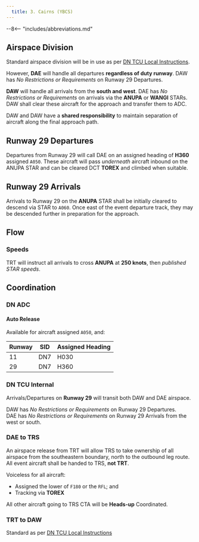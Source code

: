 ```yaml
---
  title: 3. Cairns (YBCS)
---
```


--8<-- "includes/abbreviations.md"

## Airspace Division
Standard airspace division will be in use as per [DN TCU Local Instructions](../../../../../../terminal/darwin/#airspace-division).

However, **DAE** will handle all departures **regardless of duty runway**. DAW has *No Restrictions or Requirements* on Runway 29 Departures.

**DAW** will handle all arrivals from the **south and west**. DAE has *No Restrictions or Requirements* on arrivals via the **ANUPA** or **WANGI** STARs. DAW shall clear these aircraft for the approach and transfer them to ADC.

DAW and DAW have a **shared responsibility** to maintain separation of aircraft along the final approach path.

## Runway 29 Departures
Departures from Runway 29 will call DAE on an assigned heading of **H360** assigned `A050`. These aircraft will pass *underneath* aircraft inbound on the ANUPA STAR and can be cleared DCT **TOREX** and climbed when suitable.

## Runway 29 Arrivals
Arrivals to Runway 29 on the **ANUPA** STAR shall be initially cleared to descend via STAR to `A060`. Once east of the event departure track, they may be descended further in preparation for the approach.

## Flow
### Speeds
TRT will instruct all arrivals to cross **ANUPA** at **250 knots**, then *published STAR speeds*.

## Coordination
### DN ADC
#### Auto Release
Available for aircraft assigned `A050`, and:

| Runway | SID | Assigned Heading |
| ---------- | --- | --- |
| 11 | DN7 | H030 |
| 29 | DN7 | H360 |

### DN TCU Internal
Arrivals/Departures on **Runway 29** will transit both DAW and DAE airspace.

DAW has *No Restrictions or Requirements* on Runway 29 Departures.  
DAE has *No Restrictions or Requirements* on Runway 29 Arrivals from the west or south.

### DAE to TRS
An airspace release from TRT will allow TRS to take ownership of all airspace from the southeastern boundary, north to the outbound leg route. All event aircraft shall be handed to TRS, **not TRT**.

Voiceless for all aircraft:

- Assigned the lower of `F180` or the `RFL`; and  
- Tracking via **TOREX**

All other aircraft going to TRS CTA will be **Heads-up** Coordinated.

### TRT to DAW
Standard as per [DN TCU Local Instructions](../../../../../../terminal/darwin/#arrivals)